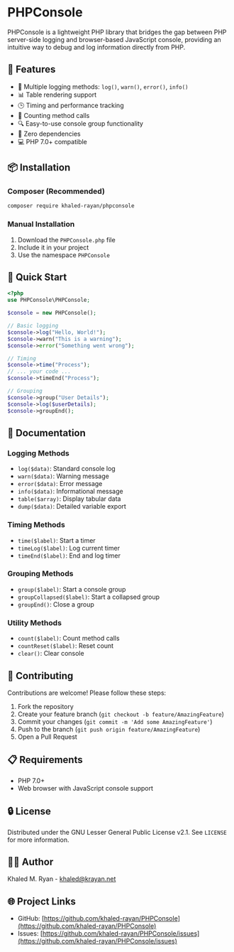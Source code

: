 # PHPConsole

PHPConsole is a lightweight PHP library that bridges the gap between PHP server-side logging and browser-based JavaScript console, providing an intuitive way to debug and log information directly from PHP.

## 🌟 Features

- 📝 Multiple logging methods: `log()`, `warn()`, `error()`, `info()`
- 📊 Table rendering support
- 🕒 Timing and performance tracking
- 🧮 Counting method calls
- 🔍 Easy-to-use console group functionality
- 🚀 Zero dependencies
- 💻 PHP 7.0+ compatible

## 📦 Installation

### Composer (Recommended)

```bash
composer require khaled-rayan/phpconsole
```

### Manual Installation

1. Download the `PHPConsole.php` file
2. Include it in your project
3. Use the namespace `PHPConsole`

## 🚀 Quick Start

```php
<?php
use PHPConsole\PHPConsole;

$console = new PHPConsole();

// Basic logging
$console->log("Hello, World!");
$console->warn("This is a warning");
$console->error("Something went wrong");

// Timing
$console->time("Process");
// ... your code ...
$console->timeEnd("Process");

// Grouping
$console->group("User Details");
$console->log($userDetails);
$console->groupEnd();
```

## 📖 Documentation

### Logging Methods

- `log($data)`: Standard console log
- `warn($data)`: Warning message
- `error($data)`: Error message
- `info($data)`: Informational message
- `table($array)`: Display tabular data
- `dump($data)`: Detailed variable export

### Timing Methods

- `time($label)`: Start a timer
- `timeLog($label)`: Log current timer
- `timeEnd($label)`: End and log timer

### Grouping Methods

- `group($label)`: Start a console group
- `groupCollapsed($label)`: Start a collapsed group
- `groupEnd()`: Close a group

### Utility Methods

- `count($label)`: Count method calls
- `countReset($label)`: Reset count
- `clear()`: Clear console

## 🤝 Contributing

Contributions are welcome! Please follow these steps:

1. Fork the repository
2. Create your feature branch (`git checkout -b feature/AmazingFeature`)
3. Commit your changes (`git commit -m 'Add some AmazingFeature'`)
4. Push to the branch (`git push origin feature/AmazingFeature`)
5. Open a Pull Request

## 📋 Requirements

- PHP 7.0+
- Web browser with JavaScript console support

## 🔒 License

Distributed under the GNU Lesser General Public License v2.1.
See `LICENSE` for more information.

## 👨‍💻 Author

Khaled M. Ryan - [khaled@krayan.net](mailto:khaled@krayan.net)

## 🌐 Project Links

- GitHub: [https://github.com/khaled-rayan/PHPConsole](https://github.com/khaled-rayan/PHPConsole)
- Issues: [https://github.com/khaled-rayan/PHPConsole/issues](https://github.com/khaled-rayan/PHPConsole/issues)
